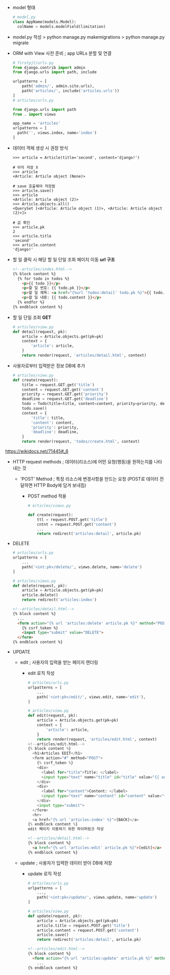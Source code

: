 - model 형태 

  ```python
  # model.py
  class AppName(models.Model):
    colName = models.modelField(limitation)
  ```

- model.py 작성 > python manage.py makemigrations > python manage.py migrate

- ORM with View 사전 준비 ; app URLs 분할 및 연결

  ```python
  # firstpjt/urls.py
  from django.contrib import admin
  from django.urls import path, include

  urlpatterns = [
      path('admin/', admin.site.urls),
      path('articles/', include('articles.urls'))
  ]
  # articles/urls.py

  from django.urls import path
  from . import views

  app_name = 'articles'
  urlpatterns = [
    path('', views.index, name='index')
  ]
  ```

- 데이터 객체 생성 시 권장 방식

  ```
  >>> article = Article(title='second', content='django!')

  # 아직 저장 X
  >>> article
  <Article: Article object (None)>

  # save 호출해야 저장됨
  >>> article.save()
  >>> article
  <Article: Article object (2)>
  >>> Article.objects.all()
  <QuerySet [<Article: Article object (1)>, <Article: Article object (2)>]>

  # 값 확인
  >>> article.pk
  2
  >>> article.title
  'second'
  >>> article.content
  'django!'
  ```

- 할 일 클릭 시 해당 할 일 단일 조회 페이지 이동 **url 구조**

  ```html
  <!--articles/index.html-->
  {% block content %}
    {% for todo in todos %}
      <p>{{ todo }}</p>
      <p>할 일 번호: {{ todo.pk }}</p>
      <p>할 일 제목: <a href="{%url 'todos:detail' todo.pk %}">{{ todo.title }}</a></p>
      <p>할 일 내용: {{ todo.content }}</p>
    {% endfor %}
  {% endblock content %}
  ```

- 할 일 단일 조회 **GET**

  ```python
  # articles/view.py
  def detail(request, pk):
      article = Article.objects.get(pk=pk)
      context = {
          'article': article,
      }
      return render(request, 'articles/detail.html', context)
  ```

- 사용자로부터 입력받은 정보 DB에 추가

  ```python
  # articles/view.py
  def create(request):
      title = request.GET.get('title')
      content = request.GET.get('content')
      priority = request.GET.get('priority')
      deadline = request.GET.get('deadline')
      todo = Todo(title=title, content=content, priority=priority, deadline=deadline)
      todo.save()
      context = {
          'title': title,
          'content': content,
          'priority': priority,
          'deadline': deadline,
      }
      return render(request, 'todos/create.html', context)
  ```

https://wikidocs.net/71445#_6

- HTTP request methods ; 데이터(리소스)에 어떤 요청(행동)을 원하는지를 나타내는 것

  - 'POST' Method ; 특정 리소스에 변경사항을 만드는 요청 (POST로 데이터 전달하면 HTTP Body에 담겨 보내짐)
  
    - POST method 적용

      ```python
      # articles/views.py

      def create(request):
          ttl = request.POST.get('title')
          cntnt = request.POST.get('content')
          ...
          return redirect('articles:detail', article.pk)
      ```

- DELETE

  ```python
  # articles/urls.py
  urlpatterns = [
      ...
      path('<int:pk>/delete/', views.delete, name='delete')
  ]

  # articles/views.py
  def delete(request, pk):
      article = Article.objects.get(pk=pk)
      article.delete()
      return redirect('articles:index')
  ```
  ```html
  <!--articles/detail.html-->
  {% block content %}
    ...
    <form action="{% url 'articles:delete' article.pk %}" method="POST">
      {% csrf_token %}
      <input type="submit" value="DELETE">
    </form>
  {% endblock content %}
  ```

- UPDATE

  - edit ; 사용자의 입력을 받는 페이지 렌더링

    - edit 로직 작성

      ```python
      # articles/urls.py
      urlpatterns = [
          ...
          path('<int:pk>/edit/', views.edit, name='edit'),
      ]

      # articles/view.py
      def edit(request, pk):
          article = Article.objects.get(pk=pk)
          context = {
              'article': article,
          }
          return render(request, 'articles/edit.html', context)
      <!--articles/edit.html-->
      {% block content %}
        <h1>Articles EDIT</h1>
        <form action="#" method="POST">
          {% csrf_token %}
          <div>
            <label for="title">Title: </label>
            <input type="text" name="title" id="title" value="{{ article.title }}">
          </div>
          <div>
            <label for="content">Content: </label>
            <input type="text" name="content" id="content" value="{{ article.content }}">
          </div>
          <input type="submit">
        </form>
        <hr>
        <a href="{% url 'articles:index' %}">[BACK]</a>
      {% endblock content %}
      edit 페이지 이동하기 위한 하이퍼링크 작성
      ```

      ```html
      <!--articles/detail.html-->
      {% block content %}
        <a href="{% url 'articles:edit' article.pk %}">[edit]</a>
      {% endblock content %}
      ```

  - update ; 사용자가 입력한 데이터 받아 DB에 저장

    - update 로직 작성

      ```python
      # articles/urls.py
      urlpatterns = [
          ...,
          path('<int:pk>/update/', views.update, name='update')
      ]

      # articles/view.py
      def update(request, pk):
          article = Article.objects.get(pk=pk)
          article.title = request.POST.get('title')
          article.content = request.POST.get('content')
          article.save()
          return redirect('articles:detail', article.pk)
      ```

      ```html
      <!--articles/edit.html-->
      {% block content %}
        <form action="{% url 'articles:update' article.pk %}" method="POST">
          ...
      {% endblock content %}
      ```